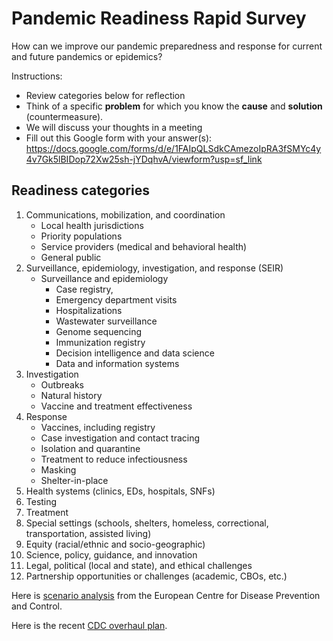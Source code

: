 # Pandemic Readiness Rapid Survey

How can we improve our pandemic preparedness and response for current and future pandemics or epidemics? 

Instructions:
- Review categories below for reflection
- Think of a specific **problem** for which you know the **cause** and **solution** (countermeasure).
- We will discuss your thoughts in a meeting
- Fill out this Google form with your answer(s): 
https://docs.google.com/forms/d/e/1FAIpQLSdkCAmezoIpRA3fSMYc4y4v7Gk5lBIDop72Xw25sh-jYDqhvA/viewform?usp=sf_link

## Readiness categories

1. Communications, mobilization, and coordination
   - Local health jurisdictions 
   - Priority populations
   - Service providers (medical and behavioral health)
   - General public
2. Surveillance, epidemiology, investigation, and response (SEIR) 
   - Surveillance and epidemiology 
     - Case registry,
     - Emergency department visits
     - Hospitalizations
     - Wastewater surveillance
     - Genome sequencing
     - Immunization registry
     - Decision intelligence and data science
     - Data and information systems
2. Investigation 
   - Outbreaks
   - Natural history
   - Vaccine and treatment effectiveness
3. Response 
   - Vaccines, including registry
   - Case investigation and contact tracing
   - Isolation and quarantine
   - Treatment to reduce infectiousness
   - Masking
   - Shelter-in-place
4.	Health systems (clinics, EDs, hospitals, SNFs)
5.	Testing
6.	Treatment
7.	Special settings (schools, shelters, homeless, correctional, transportation, assisted living)
8.	Equity (racial/ethnic and socio-geographic)
9.	Science, policy, guidance, and innovation
10. Legal, political (local and state), and ethical challenges
11. Partnership opportunities or challenges (academic, CBOs, etc.)

Here is [scenario analysis](https://www.ecdc.europa.eu/sites/default/files/documents/covid-19-post-acute-phase-pandemic-scenarios-august-2022.pdf) from the  European Centre for Disease Prevention and Control.

Here is the recent [CDC overhaul plan](https://www.cdc.gov/about/organization/cdc-moving-forward.html).
